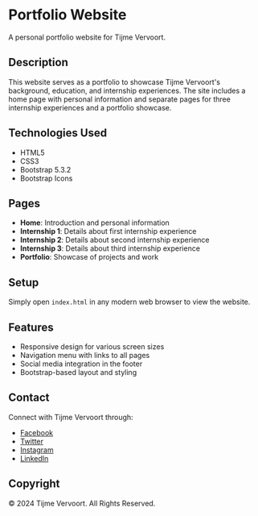# Portfolio Website

A personal portfolio website for Tijme Vervoort.

## Description

This website serves as a portfolio to showcase Tijme Vervoort's background, education, and internship experiences. The site includes a home page with personal information and separate pages for three internship experiences and a portfolio showcase.

## Technologies Used

- HTML5
- CSS3
- Bootstrap 5.3.2
- Bootstrap Icons

## Pages

- **Home**: Introduction and personal information
- **Internship 1**: Details about first internship experience
- **Internship 2**: Details about second internship experience
- **Internship 3**: Details about third internship experience
- **Portfolio**: Showcase of projects and work

## Setup

Simply open `index.html` in any modern web browser to view the website.

## Features

- Responsive design for various screen sizes
- Navigation menu with links to all pages
- Social media integration in the footer
- Bootstrap-based layout and styling

## Contact

Connect with Tijme Vervoort through:
- [Facebook](https://www.facebook.com/tijme.vervoort)
- [Twitter](https://twitter.com/VervoortTijme)
- [Instagram](https://www.instagram.com/tijme_prive69420/)
- [LinkedIn](https://www.linkedin.com/in/tijme-vervoort-529406204/)

## Copyright

© 2024 Tijme Vervoort. All Rights Reserved.